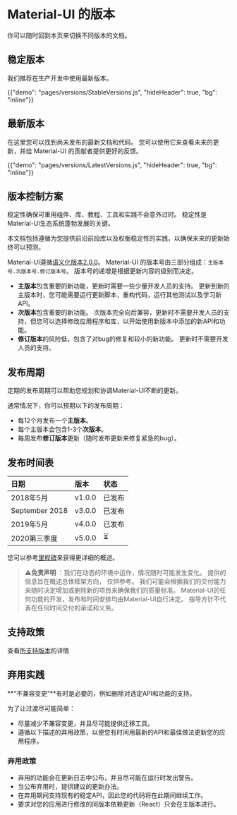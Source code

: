 # Material-UI 的版本

<p class="description">你可以随时回到本页来切换不同版本的文档。</p>

## 稳定版本

我们推荐在生产开发中使用最新版本。

{{"demo": "pages/versions/StableVersions.js", "hideHeader": true, "bg": "inline"}}

## 最新版本

在这里您可以找到尚未发布的最新文档和代码。 您可以使用它来查看未来的更新，并给 Material-UI 的贡献者提供更好的反馈。

{{"demo": "pages/versions/LatestVersions.js", "hideHeader": true, "bg": "inline"}}

## 版本控制方案

稳定性确保可重用组件、库、教程、工具和实践不会意外过时。 稳定性是Material-UI生态系统蓬勃发展的关键。

本文档包括遵循为您提供前沿前段库以及权衡稳定性的实践，以确保未来的更新始终可以预测。

Material-UI遵循[语义化版本2.0.0](https://semver.org/)。 Material-UI 的版本号由三部分组成：`主版本号.次版本号.修订版本号`。 版本号的递增是根据更新内容的级别而决定。

- **主版本**包含重要的新功能，更新时需要一些少量开发人员的支持。 更新到新的主版本时，您可能需要运行更新脚本，重构代码，运行其他测试以及学习新API。
- **次版本**包含重要的新功能。 次版本完全向后兼容，更新时不需要开发人员的支持，但您可以选择修改应用程序和库，以开始使用新版本中添加的新API和功能。
- **修订版本**的风险低，包含了对bug的修复和较小的新功能。 更新时不需要开发人员的支持。

## 发布周期

定期的发布周期可以帮助您规划和协调Material-UI不断的更新。

通常情况下，你可以预期以下的发布周期：

- 每12个月发布一个**主版本**。
- 每个主版本会包含1-3个**次版本**。
- 每周发布**修订版本**更新（随时发布更新来修复紧急的bug）。

## 发布时间表

| 日期             | 版本     | 状态  |
|:-------------- |:------ |:--- |
| 2018年5月        | v1.0.0 | 已发布 |
| September 2018 | v3.0.0 | 已发布 |
| 2019年5月        | v4.0.0 | 已发布 |
| 2020第三季度       | v5.0.0 | ⏳   |


您可以参考[里程碑](https://github.com/mui-org/material-ui/milestones)来获得更详细的概述。

> ⚠️**免责声明** ：我们在动态的环境中运作，情况随时可能发生变化。 提供的信息旨在概述总体框架方向， 仅供参考。 我们可能会根据我们的交付能力来随时决定增加或删除新的项目来确保我们的质量标准。 Material-UI的任何功能的开发，发布和时间安排均由Material-UI自行决定。 指导方针不代表在任何时间交付的承诺和义务。

## 支持政策

查看[所支持版本](/getting-started/support/#supported-versions)的详情

## 弃用实践

**“不兼容变更”**有时是必要的，例如删除对选定API和功能的支持。

为了让过渡尽可能简单：

- 尽量减少不兼容变更，并且尽可能提供迁移工具。
- 遵循以下描述的弃用政策，以便您有时间用最新的API和最佳做法更新您的应用程序。

### 弃用政策

- 弃用的功能会在更新日志中公布，并且尽可能在运行时发出警告。
- 当公布弃用时，提供建议的更新办法。
- 在弃用期间支持现有的稳定API，因此您的代码将在此期间继续工作。
- 要求对您的应用进行修改的同版本依赖更新（React）只会在主版本进行。
